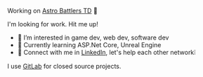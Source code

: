  Working on [Astro Battlers TD]([https://gitlab.com/Rene_](https://store.steampowered.com/app/1728980/Astro_Battlers_TD/)) 🤩
 
 I'm looking for work. Hit me up!

- 👀 I’m interested in game dev, web dev, software dev
- 🌱 Currently learning ASP.Net Core, Unreal Engine
- 💯 Connect with me in [LinkedIn](https://www.linkedin.com/in/rene-schwartz-732a8649/), let's help each other network❕

I use [GitLab](https://gitlab.com/Rene_) for closed source projects.
